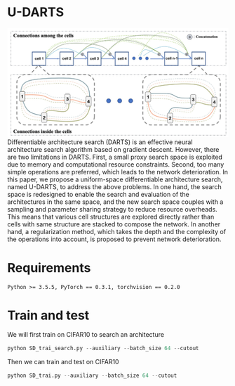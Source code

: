 # U-DARTS
![fig](./figs/arch.jpeg)
Differentiable architecture search (DARTS) is an effective neural architecture
search algorithm based on gradient descent. However, there are two
limitations in DARTS. First, a small proxy search space is exploited due to
memory and computational resource constraints. Second, too many simple
operations are preferred, which leads to the network deterioration. In this
paper, we propose a uniform-space differentiable architecture search, named
U-DARTS, to address the above problems. In one hand, the search space is
redesigned to enable the search and evaluation of the architectures in the
same space, and the new search space couples with a sampling and parameter
sharing strategy to reduce resource overheads. This means that various cell
structures are explored directly rather than  cells with same structure are
stacked to compose the network. In another hand, a regularization method,
which takes the depth and the complexity of the operations into account, is
proposed to prevent network deterioration.

# Requirements
```
Python >= 3.5.5, PyTorch == 0.3.1, torchvision == 0.2.0
```

# Train and test
We will first train on CIFAR10 to search an architecture 
``` python
python SD_trai_search.py --auxiliary --batch_size 64 --cutout
```

Then we can train and test on CIFAR10
``` python
python SD_trai.py --auxiliary --batch_size 64 --cutout
````